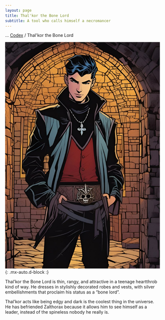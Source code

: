 ```yaml
---
layout: page
title: Thal'kor the Bone Lord
subtitle: A tool who calls himself a necromancer
---
```

<span class="breadcrumbs" markdown="1">... [Codex](/codex) / Thal'kor the Bone Lord</span>

![Thal'kor the Bone Lord](/assets/img/characters/thalkor-the-bone-lord.jpg){: .mx-auto.d-block :}

Thal’kor the Bone Lord is thin, rangy, and attractive in a teenage heartthrob kind of way. He dresses in stylishly decorated robes and vests, with silver embellishments that proclaim his status as a “bone lord”.

Thal’kor acts like being edgy and dark is the coolest thing in the universe. He has befriended Zalthorax because it allows him to see himself as a leader, instead of the spineless nobody he really is.